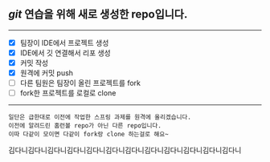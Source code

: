 ## *git* 연습을 위해 새로 생성한 repo입니다.

---

- [x] 팀장이 IDE에서 프로젝트 생성
- [x] IDE에서 깃 연결해서 리포 생성
- [x] 커밋 작성
- [x] 원격에 커밋 push
- [ ] 다른 팀원은 팀장이 올린 프로젝트를 fork
- [ ] fork한 프로젝트를 로컬로 clone

---
```
일단은 급한대로 이전에 작업한 스프링 과제를 원격에 올리겠습니다.
이전에 알려드린 홈런볼 repo가 아닌 다른 repo입니다.
이따 다같이 모이면 다같이 fork랑 clone 하는걸로 해요~
```

김다니김다니김다니김다니김다니김다니김다니김다니김다니김다니김다니김다니